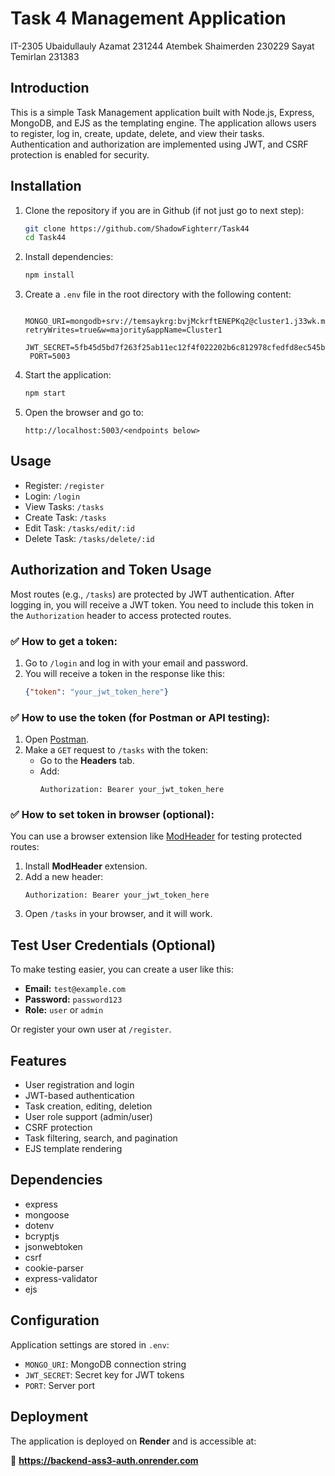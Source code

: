 # Task 4 Management Application

IT-2305
Ubaidullauly Azamat 231244
Atembek Shaimerden 230229
Sayat Temirlan 231383

## Introduction
This is a simple Task Management application built with Node.js, Express, MongoDB, and EJS as the templating engine. The application allows users to register, log in, create, update, delete, and view their tasks. Authentication and authorization are implemented using JWT, and CSRF protection is enabled for security.

## Installation
1. Clone the repository if you are in Github (if not just go to next step):
   ```bash
   git clone https://github.com/ShadowFighterr/Task44
   cd Task44
   ```

2. Install dependencies:
   ```bash
   npm install
   ```

3. Create a `.env` file in the root directory with the following content:
   ```
    MONGO_URI=mongodb+srv://temsaykrg:bvjMckrftENEPKq2@cluster1.j33wk.mongodb.net/myDatabase?retryWrites=true&w=majority&appName=Cluster1 
    JWT_SECRET=5fb45d5bd7f263f25ab11ec12f4f022202b6c812978cfedfd8ec545b2ede4e48ed224c9e64786029e520ace75231e471a26a0731ffde6394f11d5853feeb39ee
    PORT=5003
   ```

4. Start the application:
   ```bash
   npm start
   ```

5. Open the browser and go to:
   ```
   http://localhost:5003/<endpoints below>
   ```

## Usage
- Register: `/register`
- Login: `/login`
- View Tasks: `/tasks`
- Create Task: `/tasks`
- Edit Task: `/tasks/edit/:id`
- Delete Task: `/tasks/delete/:id`

## Authorization and Token Usage
Most routes (e.g., `/tasks`) are protected by JWT authentication. After logging in, you will receive a JWT token. You need to include this token in the `Authorization` header to access protected routes.

### ✅ How to get a token:
1. Go to `/login` and log in with your email and password.
2. You will receive a token in the response like this:
   ```json
   {"token": "your_jwt_token_here"}
   ```

### ✅ How to use the token (for Postman or API testing):
1. Open [Postman](https://www.postman.com/downloads/).
2. Make a `GET` request to `/tasks` with the token:
   - Go to the **Headers** tab.
   - Add:
     ```
     Authorization: Bearer your_jwt_token_here
     ```

### ✅ How to set token in browser (optional):
You can use a browser extension like [ModHeader](https://modheader.com/) for testing protected routes:
1. Install **ModHeader** extension.
2. Add a new header:
   ```
   Authorization: Bearer your_jwt_token_here
   ```
3. Open `/tasks` in your browser, and it will work.

## Test User Credentials (Optional)
To make testing easier, you can create a user like this:

- **Email:** `test@example.com`
- **Password:** `password123`
- **Role:** `user` or `admin`

Or register your own user at `/register`.

## Features
- User registration and login
- JWT-based authentication
- Task creation, editing, deletion
- User role support (admin/user)
- CSRF protection
- Task filtering, search, and pagination
- EJS template rendering

## Dependencies
- express
- mongoose
- dotenv
- bcryptjs
- jsonwebtoken
- csrf
- cookie-parser
- express-validator
- ejs

## Configuration
Application settings are stored in `.env`:
- `MONGO_URI`: MongoDB connection string
- `JWT_SECRET`: Secret key for JWT tokens
- `PORT`: Server port

## Deployment
The application is deployed on **Render** and is accessible at:

🔗 **https://backend-ass3-auth.onrender.com**

